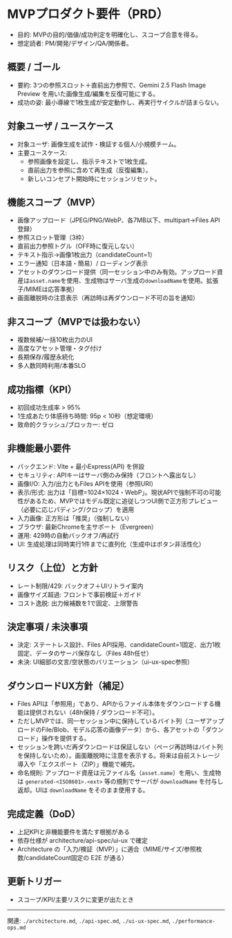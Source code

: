 # MVPプロダクト要件（PRD）

- 目的: MVPの目的/価値/成功判定を明確化し、スコープ合意を得る。
- 想定読者: PM/開発/デザイン/QA/関係者。

## 概要 / ゴール
- 要約: 3つの参照スロット＋直前出力参照で、Gemini 2.5 Flash Image Preview を用いた画像生成/編集を反復可能にする。
- 成功の姿: 最小導線で1枚生成が安定動作し、再実行サイクルが詰まらない。

## 対象ユーザ / ユースケース
- 対象ユーザ: 画像生成を試作・検証する個人/小規模チーム。
- 主要ユースケース:
  - 参照画像を設定し、指示テキストで1枚生成。
  - 直前出力を参照に含めて再生成（反復編集）。
  - 新しいコンセプト開始時にセッションリセット。

## 機能スコープ（MVP）
- 画像アップロード（JPEG/PNG/WebP、各7MB以下、multipart→Files API登録）
- 参照スロット管理（3枠）
- 直前出力参照トグル（OFF時に復元しない）
- テキスト指示→画像1枚出力（candidateCount=1）
- エラー通知（日本語・簡易）/ ローディング表示
- アセットのダウンロード提供（同一セッション中のみ有効。アップロード資産は`asset.name`を使用、生成物はサーバ生成の`downloadName`を使用。拡張子/MIMEは応答準拠）
- 画面離脱時の注意表示（再訪時は再ダウンロード不可の旨を通知）

## 非スコープ（MVPでは扱わない）
- 複数候補/一括10枚出力のUI
- 高度なアセット管理・タグ付け
- 長期保存/履歴永続化
- 多人数同時利用/本番SLO

## 成功指標（KPI）
- 初回成功生成率 > 95%
- 1生成あたり体感待ち時間: 95p < 10秒（想定環境）
- 致命的クラッシュ/ブロッカー: ゼロ

## 非機能最小要件
- バックエンド: Vite + 最小Express(API) を併設
- セキュリティ: APIキーはサーバ側のみ保持（フロントへ露出なし）
- 画像I/O: 入力/出力ともFiles APIを使用（参照URI）
- 表示/形式: 出力は「目標=1024×1024・WebP」。現状APIで強制不可の可能性があるため、MVPではモデル既定に追従しつつUI側で正方形プレビュー（必要に応じパディング/クロップ）を適用
- 入力画像: 正方形は「推奨」（強制しない）
- ブラウザ: 最新Chromeを主サポート（Evergreen）
- 運用: 429時の自動バックオフ/再試行
 - UI: 生成処理は同時実行1件までに直列化（生成中はボタン非活性化）

## リスク（上位）と方針
- レート制限/429: バックオフ＋UIリトライ案内
- 画像サイズ超過: フロントで事前検証＋ガイド
- コスト逸脱: 出力候補数を1で固定、上限警告

## 決定事項 / 未決事項
- 決定: ステートレス設計、Files API採用、candidateCount=1固定、出力1枚固定、データのサーバ保存なし（Files 48h任せ）
- 未決: UI細部の文言/空状態のバリエーション（ui-ux-spec参照）

## ダウンロードUX方針（補足）
- Files APIは「参照用」であり、APIからファイル本体をダウンロードする機能は提供されない（48h保持 / ダウンロード不可）。
- ただしMVPでは、同一セッション中に保持しているバイト列（ユーザアップロードのFile/Blob、モデル応答の画像データ）から、各アセットの「ダウンロード」操作を提供する。
- セッションを跨いだ再ダウンロードは保証しない（ページ再訪時はバイト列を保持しないため）。画面離脱時に注意を表示する。将来は自前ストレージ導入や「エクスポート（ZIP）」機能で補完。
- 命名規則: アップロード資産は元ファイル名（`asset.name`）を用い、生成物は `generated-<ISO8601>.<ext>` 等の規則でサーバが `downloadName` を付与し返却。UIは `downloadName` をそのまま使用する。

## 完成定義（DoD）
- 上記KPIと非機能要件を満たす根拠がある
- 依存仕様が architecture/api-spec/ui-ux で確定
 - Architecture の「入力/検証（MVP）」に適合（MIME/サイズ/参照枚数/candidateCount固定の E2E が通る）

## 更新トリガー
- スコープ/KPI/主要リスクに変更が出たとき

---
関連: `./architecture.md`, `./api-spec.md`, `./ui-ux-spec.md`, `./performance-ops.md`
